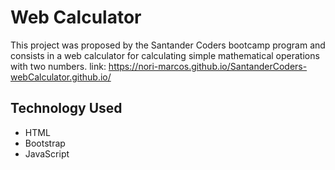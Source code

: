 # Web Calculator
This project was proposed by the Santander Coders bootcamp program and consists in a web calculator for calculating simple mathematical operations with two numbers.
link: https://nori-marcos.github.io/SantanderCoders-webCalculator.github.io/

## Technology Used
- HTML
- Bootstrap
- JavaScript
